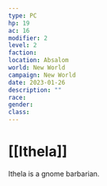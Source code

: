 ```yaml
---
type: PC
hp: 19
ac: 16
modifier: 2
level: 2
faction: 
location: Absalom
world: New World
campaign: New World
date: 2023-01-26
description: ""
race: 
gender: 
class: 
---
```

# [[Ithela]]

Ithela is a gnome barbarian.